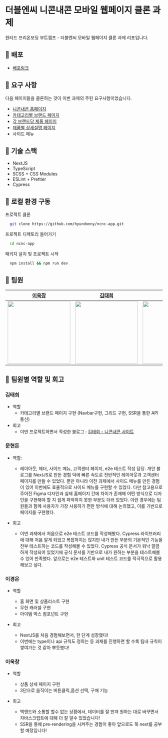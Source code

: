 # 더블엔씨 니콘내콘 모바일 웹페이지 클론 과제

원티드 프리온보딩 부트캠프 - 더블엔씨 모바일 웹페이지 클론 과제 리포입니다.

## 📌 배포

- [배포링크](https://ncnc-app.vercel.app/)

## 📌 요구 사항

다음 페이지들을 클론하는 것이 이번 과제의 주된 요구사항이었습니다.

- [니콘내콘 홈페이지](https://ncnc.app/)
- [카테고리별 브랜드 페이지](https://ncnc.app/categories/67)
- [각 브랜드당 제품 페이지](https://ncnc.app/brands/63)
- [제품별 상세설명 페이지](https://ncnc.app/items/137)
- 사이드 메뉴

## 📌 기술 스택

- NextJS
- TypeScript
- SCSS + CSS Modules
- ESLint + Prettier
- Cypress

## 📌 로컬 환경 구동

프로젝트 클론

```bash
  git clone https://github.com/hyundonny/ncnc-app.git
```

프로젝트 디렉토리 들어가기

```bash
  cd ncnc-app
```

패키지 설치 및 프로젝트 시작

```bash
  npm install && npm run dev
```

## 📌 팀원

| [이욱창](https://github.com/wook95)                                           | [김태희](https://github.com/tae100k)                                           | [문현돈](https://github.com/hyundonny)                                         | [이경은](https://github.com/2kyung19)                                          |
| ----------------------------------------------------------------------------- | ------------------------------------------------------------------------------ | ------------------------------------------------------------------------------ | ------------------------------------------------------------------------------ |
| <img src="https://avatars.githubusercontent.com/u/80494742?v=4" width="200"/> | <img src="https://avatars.githubusercontent.com/u/78027252?v=4" width="200" /> | <img src="https://avatars.githubusercontent.com/u/10048956?v=4" width="200" /> | <img src="https://avatars.githubusercontent.com/u/32586712?v=4" width="200" /> |

## 📌 팀원별 역할 및 회고

### 김태희

- 역할
  - 카테고리별 브랜드 페이지 구현 (Navbar구현, 그리드 구현, SSR을 통한 API 통신)
- 회고
  - 이번 프로젝트하면서 작성한 블로그 : [김태희 - 니콘내콘 사이트](https://www.notion.so/Nex-js-TS-SCSS-ncnc-bbfc68fd538c4665ac324c72bd4d73c0)

### 문현돈

- 역할:

  - 레이아웃, 헤더, 사이드 메뉴, 고객센터 페이지, e2e 테스트 작성 담당. 개인 블로그를 NextJS로 만든 경험 덕에 빠른 속도로 전반적인 레이아웃과 고객센터 페이지를 만들 수 있었다. 뿐만 아니라 이전 과제에서 사이드 메뉴를 만든 경험이 있어 이번에도 효율적으로 사이드 메뉴를 구현할 수 있었다. 다만 참고용으로 주어진 Figma 디자인과 실제 홈페이지 간에 차이가 존재해 어떤 방식으로 디자인을 구현해야 할 지 쉽게 파악하지 못한 부분도 더러 있었다. 이런 경우에는 팀원들과 함께 사용자가 가장 사용하기 편한 방식에 대해 논의했고, 이를 기반으로 페이지를 구현했다.

- 회고
  - 이번 과제에서 처음으로 e2e 테스트 코드를 작성해봤다. Cypress 라이브러리에 대해 처음 알게 되었고 복잡하지는 않지만 내가 만든 부분의 기본적인 기능을 전부 테스트하는 코드를 작성해볼 수 있었다. Cypress 공식 문서가 워낙 깔끔하게 작성되어 있었기에 공식 문서를 기반으로 내가 원하는 부분을 테스트해볼 수 있어 만족했다. 앞으로는 e2e 테스트와 unit 테스트 코드를 적극적으로 활용해보고 싶다.

### 이경은

- 역할

  - 홈 화면 및 상품리스트 구현
  - 무한 캐러셀 구현
  - 아이템 박스 컴포넌트 구현

- 회고
  - NextJS를 처음 경험해보면서, 한 단계 성장했다!
  - 이번에는 type이나 api 규칙도 정하는 등 과제를 진행하면 할 수록 팀내 규칙이 쌓여가는 것 같아 뿌듯했다!

### 이욱창

- 역할

  - 상품 상세 페이지 구현
  - 3단으로 움직이는 버튼클릭,옵션 선택, 구매 기능

- 회고
  - 백엔드와 소통할 할수 없는 상황에서, 데이터를 잘 만져 원하는 대로 바꾸면서 자바스크립트에 대해 더 잘 알수 있었습니다!
  - SSR을 통해 pre-rendering을 시켜주는 경험이 좋아 앞으로도 쭉 next를 공부할 예정입니다!
